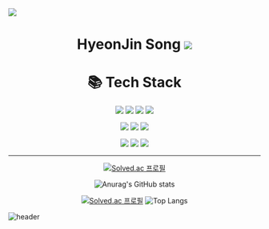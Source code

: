 <img src="https://capsule-render.vercel.app/api?type=waving&color=gradient&height=250&section=header&text=GodJin&fontSize=90" />

# <h1 align="center">HyeonJin Song <img src="https://img.shields.io/badge/Gym junkie-gray?style=flat&logo=riotgames&logoColor=white" /></h1>
<div align="center">
  <div>
    <h1 align="center">📚 Tech Stack </h1>
    <img src="https://img.shields.io/badge/Java-007396?style=flat-square&logo=Java&logoColor=white"/>
    <img src="https://img.shields.io/badge/Spring-6DB33F?style=flat-square&logo=Spring&logoColor=white">
    <img src="https://img.shields.io/badge/SpringBoot-6DB33F?style=flat-square&logo=SpringBoot&logoColor=white">
    <img src="https://img.shields.io/badge/Python-3776AB?style=flat-square&logo=Python&logoColor=white">
    <p></p>
    <img src="https://img.shields.io/badge/Oracle-F80000?style=flat-square&logo=Oracle&logoColor=white">
    <img src="https://img.shields.io/badge/MySQL-4479A1?style=flat-square&logo=MySQL&logoColor=white">
    <img src="https://img.shields.io/badge/MariaDB-003545?style=flat-square&logo=MariaDB&logoColor=white">
    <p></p>
    <img src="https://img.shields.io/badge/HTML5-E34F26?style=flat-square&logo=HTML5&logoColor=white"/>
    <img src="https://img.shields.io/badge/CSS3-1572B6?style=flat-square&logo=CSS3&logoColor=white"/>
    <img src="https://img.shields.io/badge/JavaScript-F7DF1E?style=flat-square&logo=JavaScript&logoColor=white"/>
  </div>
</div>
  
---
<div align="center">

[![Solved.ac
프로필](http://mazassumnida.wtf/api/mini/generate_badge?boj=shwj203)](https://solved.ac/{handle})

![Anurag's GitHub stats](https://github-readme-stats.vercel.app/api?username=SongHyeonJin&theme=material-palenight&show_icons=true)

[![Solved.ac
프로필](http://mazassumnida.wtf/api/v2/generate_badge?boj=shwj203)](https://solved.ac/{handle})
![Top Langs](https://github-readme-stats.vercel.app/api/top-langs/?username=SongHyeonJin&layout=compact&theme=material-palenight)

</div>

![header](https://capsule-render.vercel.app/api?type=waving&color=gradient&height=150&section=footer&fontSize=90)

